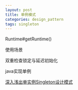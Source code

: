 ```yaml
---
layout: post
title: 单例模式
categories: design_pattern
tags: singleton
---
```


Runtime#getRuntime()　　　

使用场景　　　

双重检查锁定与延迟初始化　　　　

java实现单例

[深入浅出单实例Singleton设计模式](http://coolshell.cn/articles/265.html)
